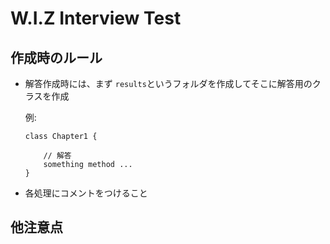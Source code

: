 # W.I.Z Interview Test

## 作成時のルール

- 解答作成時には、まず `results`というフォルダを作成してそこに解答用のクラスを作成

    例:
    ```
    class Chapter1 {

        // 解答
        something method ...
    }
    ```
- 各処理にコメントをつけること

## 他注意点

